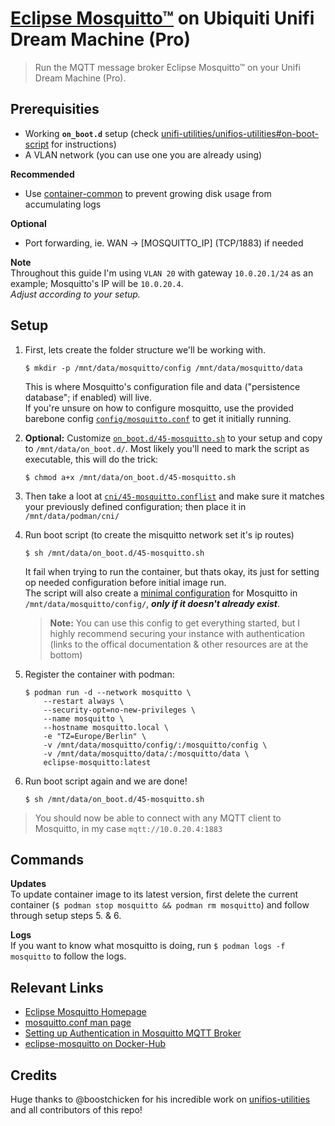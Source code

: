 # [Eclipse Mosquitto™](https://mosquitto.org) on Ubiquiti Unifi Dream Machine (Pro)

> Run the MQTT message broker Eclipse Mosquitto™ on your Unifi Dream Machine (Pro).

## Prerequisities

- Working **`on_boot.d`** setup (check [unifi-utilities/unifios-utilities#on-boot-script](https://github.com/unifi-utilities/unifios-utilities/tree/main/on-boot-script) for instructions)
- A VLAN network (you can use one you are already using)

**Recommended**

- Use [container-common](../container-common/README.md) to prevent growing disk usage from accumulating logs

**Optional**

- Port forwarding, ie. WAN -> [MOSQUITTO_IP] (TCP/1883) if needed

**Note**  
Throughout this guide I'm using `VLAN 20` with gateway `10.0.20.1/24` as an example; Mosquitto's IP will be `10.0.20.4`.  
_Adjust according to your setup._

## Setup

1. First, lets create the folder structure we'll be working with.

    `$ mkdir -p /mnt/data/mosquitto/config /mnt/data/mosquitto/data`

    This is where Mosquitto's configuration file and data ("persistence database"; if enabled) will live.  
    If you're unsure on how to configure mosquitto, use the provided barebone config [`config/mosquitto.conf`](config/mosquitto.conf) to get it initially running.

2. **Optional:** Customize [`on_boot.d/45-mosquitto.sh`](on_boot.d/45-mosquitto.sh) to your setup and copy to `/mnt/data/on_boot.d/`.
    Most likely you'll need to mark the script as executable, this will do the trick:

    `$ chmod a+x /mnt/data/on_boot.d/45-mosquitto.sh`

3. Then take a loot at [`cni/45-mosquitto.conflist`](cni/45-mosquitto.conflist) and make sure it matches your previously defined configuration; then place it in `/mnt/data/podman/cni/`

4. Run boot script (to create the misquitto network set it's ip routes)

    `$ sh /mnt/data/on_boot.d/45-mosquitto.sh`

    It fail when trying to run the container, but thats okay, its just for setting op needed configuration before initial image run.  
    The script will also create a [minimal configuration](config/mosquitto.conf) for Mosquitto in `/mnt/data/mosquitto/config/`, _**only if it doesn't already exist**_.

    > **Note:** You can use this config to get everything started, but I highly recommend securing your instance with authentication (links to the offical documentation & other resources are at the bottom)

5. Register the container with podman:

    ```shell
    $ podman run -d --network mosquitto \
        --restart always \
        --security-opt=no-new-privileges \
        --name mosquitto \
        --hostname mosquitto.local \
        -e "TZ=Europe/Berlin" \
        -v /mnt/data/mosquitto/config/:/mosquitto/config \
        -v /mnt/data/mosquitto/data/:/mosquitto/data \
        eclipse-mosquitto:latest
    ```

6. Run boot script again and we are done!

    `$ sh /mnt/data/on_boot.d/45-mosquitto.sh`

> You should now be able to connect with any MQTT client to Mosquitto, in my case `mqtt://10.0.20.4:1883`

## Commands

**Updates**  
To update container image to its latest version, first delete the current container (`$ podman stop mosquitto && podman rm mosquitto`) and follow through setup steps 5. & 6.

**Logs**  
If you want to know what mosquitto is doing, run `$ podman logs -f mosquitto` to follow the logs.

## Relevant Links

- [Eclipse Mosquitto Homepage](https://mosquitto.org)
- [mosquitto.conf man page](https://mosquitto.org/man/mosquitto-conf-5.html)
- [Setting up Authentication in Mosquitto MQTT Broker](https://medium.com/@eranda/setting-up-authentication-on-mosquitto-mqtt-broker-de5df2e29afc)
- [eclipse-mosquitto on Docker-Hub](https://hub.docker.com/_/eclipse-mosquitto/)

## Credits

Huge thanks to @boostchicken for his incredible work on [unifios-utilities](https://github.com/unifi-utilities/unifios-utilities) and all contributors of this repo!
